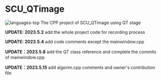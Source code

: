 # SCU_QTimage
<img src="https://img.shields.io/github/languages/top/Agonie2004/SCU-QTimage?color=red" alt="languages-top" />
The CPP project of SCU_QTimage using QT stage


**UPDATE: 2023.5.2** add the whole project code for recording process

**UPDATE: 2023.5.4** add code comments except the mainwindow.cpp 

**UPDATE：2023.5.8** add the QT class reference and complete the commits  of mainwindow.cpp

**UPDATE：2023.5.15** add algorim.cpp comments and owner's contribution file
